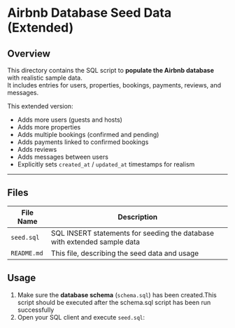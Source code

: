 # Airbnb Database Seed Data (Extended)

## Overview
This directory contains the SQL script to **populate the Airbnb database** with realistic sample data.  
It includes entries for users, properties, bookings, payments, reviews, and messages.

This extended version:
- Adds more users (guests and hosts)
- Adds more properties
- Adds multiple bookings (confirmed and pending)
- Adds payments linked to confirmed bookings
- Adds reviews
- Adds messages between users
- Explicitly sets `created_at` / `updated_at` timestamps for realism

---

## Files

| File Name | Description |
|-----------|-------------|
| `seed.sql` | SQL INSERT statements for seeding the database with extended sample data |
| `README.md` | This file, describing the seed data and usage |

## Usage

1. Make sure the **database schema** (`schema.sql`) has been created.This script should be executed after the schema.sql script has been run successfully
2. Open your SQL client and execute `seed.sql`:  
